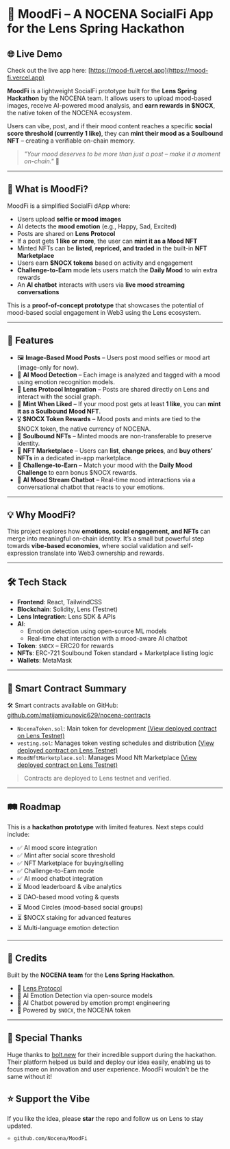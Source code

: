 # 🌈 MoodFi – A NOCENA SocialFi App for the Lens Spring Hackathon

## 🌐 Live Demo

Check out the live app here: [https://mood-fi.vercel.app](https://mood-fi.vercel.app)

**MoodFi** is a lightweight SocialFi prototype built for the **Lens Spring Hackathon** by the NOCENA team. It allows users to upload mood-based images, receive AI-powered mood analysis, and **earn rewards in $NOCX**, the native token of the NOCENA ecosystem.

Users can vibe, post, and if their mood content reaches a specific **social score threshold (currently 1 like)**, they can **mint their mood as a Soulbound NFT** – creating a verifiable on-chain memory.

> _"Your mood deserves to be more than just a post – make it a moment on-chain."_ 💫

---

## 🎯 What is MoodFi?

MoodFi is a simplified SocialFi dApp where:

- Users upload **selfie or mood images**
- AI detects the **mood emotion** (e.g., Happy, Sad, Excited)
- Posts are shared on **Lens Protocol**
- If a post gets **1 like or more**, the user can **mint it as a Mood NFT**
- Minted NFTs can be **listed, repriced, and traded** in the built-in **NFT Marketplace**
- Users earn **$NOCX tokens** based on activity and engagement
- **Challenge-to-Earn** mode lets users match the **Daily Mood** to win extra rewards
- An **AI chatbot** interacts with users via **live mood streaming conversations**

This is a **proof-of-concept prototype** that showcases the potential of mood-based social engagement in Web3 using the Lens ecosystem.

---

## 🧩 Features

- 🖼️ **Image-Based Mood Posts** – Users post mood selfies or mood art (image-only for now).
- 🧠 **AI Mood Detection** – Each image is analyzed and tagged with a mood using emotion recognition models.
- 🔗 **Lens Protocol Integration** – Posts are shared directly on Lens and interact with the social graph.
- 🧡 **Mint When Liked** – If your mood post gets at least **1 like**, you can **mint it as a Soulbound Mood NFT**.
- 🎖️ **$NOCX Token Rewards** – Mood posts and mints are tied to the $NOCX token, the native currency of NOCENA.
- 🧬 **Soulbound NFTs** – Minted moods are non-transferable to preserve identity.
- 🛒 **NFT Marketplace** – Users can **list**, **change prices**, and **buy others’ NFTs** in a dedicated in-app marketplace.
- 🎯 **Challenge-to-Earn** – Match your mood with the **Daily Mood Challenge** to earn bonus $NOCX rewards.
- 💬 **AI Mood Stream Chatbot** – Real-time mood interactions via a conversational chatbot that reacts to your emotions.

---

## 💡 Why MoodFi?

This project explores how **emotions, social engagement, and NFTs** can merge into meaningful on-chain identity. It’s a small but powerful step towards **vibe-based economies**, where social validation and self-expression translate into Web3 ownership and rewards.

---

## 🛠️ Tech Stack

- **Frontend**: React, TailwindCSS
- **Blockchain**: Solidity, Lens (Testnet)
- **Lens Integration**: Lens SDK & APIs
- **AI**:
    - Emotion detection using open-source ML models
    - Real-time chat interaction with a mood-aware AI chatbot
- **Token**: `$NOCX` – ERC20 for rewards
- **NFTs**: ERC-721 Soulbound Token standard + Marketplace listing logic
- **Wallets**: MetaMask

---

## 🧪 Smart Contract Summary
🛠️ Smart contracts available on GitHub: [github.com/matijamicunovic629/nocena-contracts](https://github.com/matijamicunovic629/nocena-contracts)

- `NocenaToken.sol`: Main token for development [(View deployed contract on Lens Testnet)](https://explorer.testnet.lens.xyz/address/0xff37F413099547A2B237EE04a12cacec6583b4dB)
- `vesting.sol`: Manages token vesting schedules and distribution [(View deployed contract on Lens Testnet)](https://explorer.testnet.lens.xyz/address/0x63C95E6B23E20De964378bd2B41F96480758b338)
- `MoodNftMarketplace.sol`: Manages Mood Nft Marketplace [(View deployed contract on Lens Testnet)](https://explorer.testnet.lens.xyz/address/0x183731e6308794876086a2e7bd9F1C2DEfa204Dd)
> Contracts are deployed to Lens testnet and verified.

---

## 🛤️ Roadmap

This is a **hackathon prototype** with limited features.
Next steps could include:

- ✅ AI mood score integration
- ✅ Mint after social score threshold
- ✅ NFT Marketplace for buying/selling
- ✅ Challenge-to-Earn mode
- ✅ AI mood chatbot integration
- ⏳ Mood leaderboard & vibe analytics
- ⏳ DAO-based mood voting & quests
- ⏳ Mood Circles (mood-based social groups)
- ⏳ $NOCX staking for advanced features
- ⏳ Multi-language emotion detection

---

## 🙌 Credits

Built by the **NOCENA team** for the **Lens Spring Hackathon**.

- 🔗 [Lens Protocol](https://lens.xyz)
- 🧠 AI Emotion Detection via open-source models
- 🤖 AI Chatbot powered by emotion prompt engineering
- 💎 Powered by `$NOCX`, the NOCENA token

---

## 🙏 Special Thanks

Huge thanks to [bolt.new](https://bolt.new) for their incredible support during the hackathon. Their platform helped us build and deploy our idea easily, enabling us to focus more on innovation and user experience. MoodFi wouldn't be the same without it!


## ⭐️ Support the Vibe

If you like the idea, please **star** the repo and follow us on Lens to stay updated.

```bash
⭐️ github.com/Nocena/MoodFi
